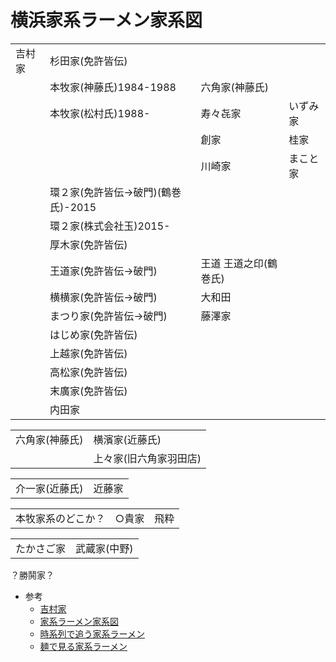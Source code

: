 # 横浜家系ラーメン家系図

| | | | |
| --- | --- | --- | --- |
| 吉村家 | 杉田家(免許皆伝) | | |
| | 本牧家(神藤氏)1984-1988 | 六角家(神藤氏) | |
| | 本牧家(松村氏)1988- | 寿々㐂家 | いずみ家 | |
| | | 創家 | 桂家 | 志田家 |
| | | 川崎家 | まこと家 | |
| | 環２家(免許皆伝->破門)(鶴巻氏)-2015 | | |
| | 環２家(株式会社玉)2015- | | |
| | 厚木家(免許皆伝) | | |
| | 王道家(免許皆伝->破門) | 王道 王道之印(鶴巻氏) | |
| | 横横家(免許皆伝->破門) | 大和田 | |
| | まつり家(免許皆伝→破門) | 藤澤家 | |
| | はじめ家(免許皆伝) | | |
| | 上越家(免許皆伝) | | |
| | 高松家(免許皆伝) | | |
| | 末廣家(免許皆伝) | | |
| | 内田家 | | |


| | |
| --- | --- | 
| 六角家(神藤氏) | 横濱家(近藤氏) |
| | 上々家(旧六角家羽田店) |

| | |
| --- | --- |
| 介一家(近藤氏) | 近藤家 |

| | | |
| --- | --- | --- |
| 本牧家系のどこか？ | ○貴家 | 飛粋 

| | |
| --- | --- |
| たかさご家 | 武蔵家(中野) | 武道家 |

？勝鬨家？

- 参考
    - [吉村家](http://ieke1.com/index.html)
	- [家系ラーメン家系図](http://hamarepo.com/story.php?story_id=7011)
	- [時系列で追う家系ラーメン](https://note.com/chutote/n/nd016f1274867)
	- [麺で見る家系ラーメン](https://note.com/chutote/n/n8730ebf462ad)
